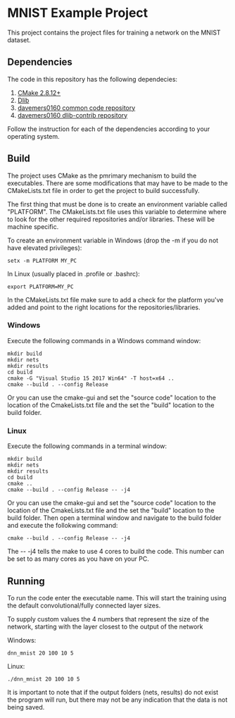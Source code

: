# MNIST Example Project

This project contains the project files for training a network on the MNIST dataset.


## Dependencies

The code in this repository has the following dependecies:

1. [CMake 2.8.12+](https://cmake.org/download/)
2. [Dlib](http://dlib.net)
3. [davemers0160 common code repository](https://github.com/davemers0160/Common)
4. [davemers0160 dlib-contrib repository](https://github.com/davemers0160/dlib-contrib)

Follow the instruction for each of the dependencies according to your operating system. 

## Build

The project uses CMake as the pmrimary mechanism to build the executables.  There are some modifications that may have to be made to the CMakeLists.txt file in order to get the project to build successfully.

The first thing that must be done is to create an environment variable called "PLATFORM".  The CMakeLists.txt file uses this variable to determine where to look for the other required repositories and/or libraries.  These will be machine specific.

To create an environment variable in Windows (drop the -m if you do not have elevated privileges):
```
setx -m PLATFORM MY_PC
```

In Linux (usually placed in .profile or .bashrc):
```
export PLATFORM=MY_PC
```

In the CMakeLists.txt file make sure to add a check for the platform you've added and point to the right locations for the repositories/libraries.

### Windows

Execute the following commands in a Windows command window:

```
mkdir build
mkdir nets
mkdir results
cd build
cmake -G "Visual Studio 15 2017 Win64" -T host=x64 ..
cmake --build . --config Release
```

Or you can use the cmake-gui and set the "source code" location to the location of the CmakeLists.txt file and the set the "build" location to the build folder. 

### Linux

Execute the following commands in a terminal window:

```
mkdir build
mkdir nets
mkdir results
cd build
cmake ..
cmake --build . --config Release -- -j4
```

Or you can use the cmake-gui and set the "source code" location to the location of the CmakeLists.txt file and the set the "build" location to the build folder. Then open a terminal window and navigate to the build folder and execute the follokwing command:

```
cmake --build . --config Release -- -j4
```

The -- -j4 tells the make to use 4 cores to build the code.  This number can be set to as many cores as you have on your PC.

## Running

To run the code enter the executable name.  This will start the training using the default convolutional/fully connected layer sizes.

To supply custom values the 4 numbers that represent the size of the network, starting with the layer closest to the output of the network

Windows:
```
dnn_mnist 20 100 10 5
```

Linux:
```
./dnn_mnist 20 100 10 5
```

It is important to note that if the output folders (nets, results) do not exist the program will run, but there may not be any indication that the data is not being saved.
